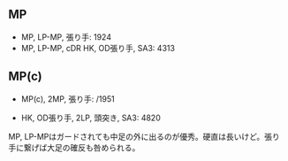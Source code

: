 ## MP

- MP, LP-MP, 張り手: 1924
- MP, LP-MP, cDR HK, OD張り手, SA3: 4313

## MP(c)

- MP(c), 2MP, 張り手: /1951

- HK, OD張り手, 2LP, 頭突き, SA3: 4820

MP, LP-MPはガードされても中足の外に出るのが優秀。硬直は長いけど。張り手に繋げば大足の確反も咎められる。
